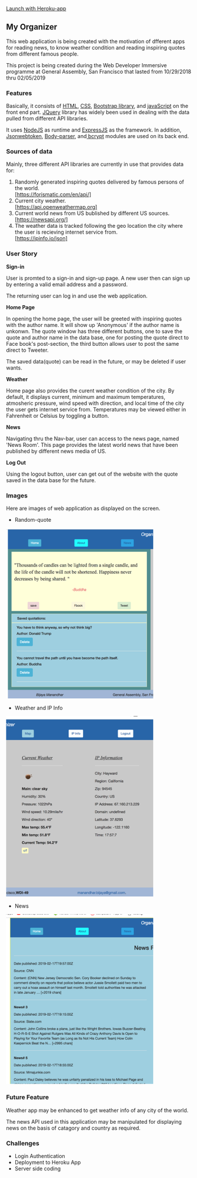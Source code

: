[Launch with Heroku-app](https://arcane-castle-80049.herokuapp.com/)

## My Organizer

<p>This web application is being created with the motivation of dfferent apps for reading news, to know weather condition and reading inspiring quotes from different famous people.</p>

<p>This project is being created during the Web Developer Immersive programme at General Assembly, San Francisco that lasted from 10/29/2018 thru 02/05/2019</p>

### Features

<p>Basically, it consists of <u>HTML</U>, <u>CSS</u>, <u>Bootstrap library</u>, and <u>javaScript</u> on the front end part. <u>JQuery</u> library has widely been used in dealing with the data pulled from different API libraries.</p>

<p>It uses <u>NodeJS</u> as runtime and <u>ExpressJS</u> as the framework. In addition, <u>Jsonwebtoken</u>, <u>Body-parser</u>, and</u><u> bcrypt</u> modules are used on its back end.</p>

### Sources of data
<p>Mainly, three different API libraries are currently in use that provides data for:</p>

1. Randomly generated inspiring quotes delivered by famous persons of the world.<br>
[https://forismatic.com/en/api/]
1. Current city weather.<br>
[https://api.openweathermap.org]
1. Current world news from US bublished by different US sources.
[https://newsapi.org/]
1. The weather data is tracked following the geo location the city where the user is recieving internet service from.<br>
[https://ipinfo.io/json] 

### User Story
__Sign-in__
<p>User is promted to a sign-in and sign-up page. A new user then can sign up by entering a valid email address and a password.</P>
<p>The returning user can log in and use the web application.</p>

__Home Page__
<p>In opening the home page, the user will be greeted with inspiring quotes with the author name. It will show up 'Anonymous' if the author name is unkonwn. The quote window has three different buttons, one to save the quote and author name in the data base, one for posting the quote direct to Face book's post-section, the third button allows user to post the same direct to Tweeter.</p>
<p>The saved data(quote) can be read in the future, or may be deleted if user wants.</p>

__Weather__
<p>Home page also provides the curent weather condition of the city. By default, it displays current, minimum and maximum temperatures, atmosheric pressure, wind speed with direction, and local time of the city the user gets internet service from. Temperatures may be viewed either in Fahrenheit or Celsius by toggling a button.</p>

__News__
<p>Navigating thru the Nav-bar, user can access to the news page, named 'News Room'. This page provides the latest world news that have been published by different news media of US.</p>

__Log Out__
<p>Using the logout button, user can get out of the website with the quote saved in the data base for the future.</p>

### Images 
<p>Here are images of web application as displayed on the screen.</p>

* Random-quote
<img src="public/images/quote.png" alt="Random Quote" width=400/> 

* Weather and IP Info
<img src="public/images/weather_ip.png" alt="Random Quote" width=400/> 

* News
<img src="public/images/news.png" alt="News" width=400/>

### Future Feature

<p>Weather app may be enhanced to get weather info of any city of the world.</p>

<p>The news API used in this application may be manipulated for displaying news on the basis of catagory and country as required.</p>

### Challenges</h3>
                    
* Login Authentication                      
* Deployment to Heroku App
* Server side coding
